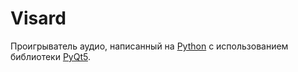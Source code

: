 # Visard

Проигрыватель аудио, написанный на [Python](https://www.python.org/) с использованием библиотеки [PyQt5](https://pypi.org/project/PyQt5/).
